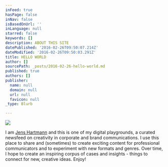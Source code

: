 ```yaml
---
inFeed: true
hasPage: false
inNav: false
isBasedOnUrl: ''
inLanguage: null
starred: false
keywords: []
description: ABOUT THIS SITE
datePublished: '2016-02-26T09:50:07.214Z'
dateModified: '2016-02-26T09:50:03.291Z'
title: HELLO WORLD
author: []
sourcePath: _posts/2016-02-26-hello-world.md
published: true
authors: []
publisher:
  name: null
  domain: null
  url: null
  favicon: null
_type: Blurb

---
```

![](https://s3-us-west-2.amazonaws.com/the-grid-img/p/189e427cb9d22c940c310ab4a92749e68cf0b590.jpg)

I am [Jens Hartmann][0] and this is one of my digital playgrounds, a curated newsfeed on creativity in corporate and brand communications. I use this place to share and (sometimes) to create exciting content for professional communicators and to experiment with new formats and genres. Over time, I hope to create an inspiring corpus of cases and insights - things to connect for new, creative ideas. Enjoy!

[0]: http://www.twitter.com/marginalien